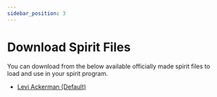 ```yaml
---
sidebar_position: 3
---
```


# Download Spirit Files

You can download from the below available officially made spirit files to load
and use in your spirit program.

* [Levi Ackerman (Default)](https://github.com/antony-jr/spirit-files/releases/download/continuous/levi_ackerman.spirit)


